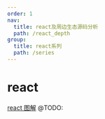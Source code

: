 ```yaml
---
order: 1
nav:
  title: react及周边生态源码分析
  path: /react_depth
group:
  title: react系列
  path: /series
---
```


# react

[react 图解](https://7kms.github.io/react-illustration-series/) @TODO:
